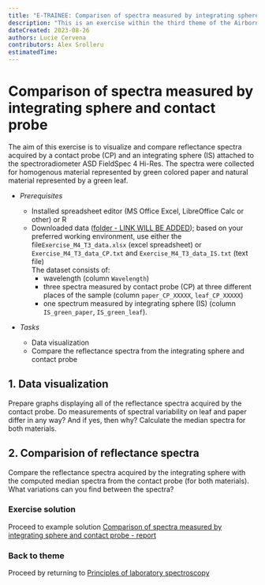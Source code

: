 ```yaml
---
title: "E-TRAINEE: Comparison of spectra measured by integrating sphere and contact probe  - exercise"
description: "This is an exercise within the third theme of the Airborne Imaging Spectroscopy Time Series Analysis module."
dateCreated: 2023-08-26
authors: Lucie Cervena
contributors: Alex Srolleru
estimatedTime:
---
```


# Comparison of spectra measured by integrating sphere and contact probe

The aim of this exercise is to visualize and compare reflectance spectra acquired by a contact probe (CP) and an integrating sphere (IS) attached to the spectroradiometer ASD FieldSpec 4 Hi-Res. 
The spectra were collected for homogenous material represented by green colored paper and natural material represented by a green leaf. 

- *Prerequisites*
    - Installed spreadsheet editor (MS Office Excel, LibreOffice Calc or other) or R      
    - Downloaded data ([folder - LINK WILL BE ADDED]()); based on your preferred working environment, use either the file```Exercise_M4_T3_data.xlsx``` (excel spreadsheet) or ```Exercise_M4_T3_data_CP.txt``` and ```Exercise_M4_T3_data_IS.txt``` (text file)  
    The dataset consists of:
        + wavelength (column ```Wavelength```)
        + three spectra measured by contact probe (CP) at three different places of the sample (column ```paper_CP_XXXXX```, ```leaf_CP_XXXXX```)
        + one spectrum measured by integrating sphere (IS) (column ```IS_green_paper```, ```IS_green_leaf```).
         
- *Tasks*
    - Data visualization
    - Compare the reflectance spectra from the integrating sphere and contact probe 


## 1. Data visualization  
Prepare graphs displaying all of the reflectance spectra acquired by the contact probe. Do measurements of spectral variability on leaf and paper differ in any way? And if yes, then why? Calculate the median spectra for both materials.


## 2. Comparision of reflectance spectra  
Compare the reflectance spectra acquired by the integrating sphere with the computed median spectra from the contact probe (for both materials). What variations can you find between the spectra? 


### Exercise solution 
Proceed to example solution [Comparison of spectra measured by integrating sphere and contact probe - report](solution/03_spectra_probe_sphere_solution.md)

### Back to theme 
Proceed by returning to [Principles of laboratory spectroscopy](03_02_principles_of_laboratory_spectroscopy)
